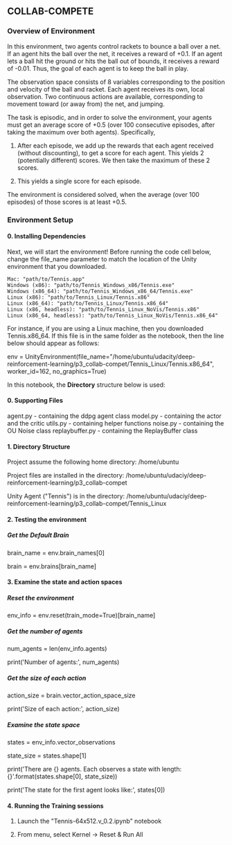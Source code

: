 ## COLLAB-COMPETE

### Overview of Environment

In this environment, two agents control rackets to bounce a ball over a net. If an agent hits the ball over the net, it receives a reward of +0.1. If an agent lets a ball hit the ground or hits the ball out of bounds, it receives a reward of -0.01. Thus, the goal of each agent is to keep the ball in play.

The observation space consists of 8 variables corresponding to the position and velocity of the ball and racket. Each agent receives its own, local observation. Two continuous actions are available, corresponding to movement toward (or away from) the net, and jumping.

The task is episodic, and in order to solve the environment, your agents must get an average score of +0.5 (over 100 consecutive episodes, after taking the maximum over both agents). Specifically,

1. After each episode, we add up the rewards that each agent received (without discounting), to get a score for each agent. This yields 2 (potentially different) scores. We then take the maximum of these 2 scores.

2. This yields a single score for each episode.

The environment is considered solved, when the average (over 100 episodes) of those scores is at least +0.5.

### Environment Setup

#### 0. Installing Dependencies

Next, we will start the environment! Before running the code cell below, change the file_name parameter to match the location of the Unity environment that you downloaded.

    Mac: "path/to/Tennis.app"
    Windows (x86): "path/to/Tennis_Windows_x86/Tennis.exe"
    Windows (x86_64): "path/to/Tennis_Windows_x86_64/Tennis.exe"
    Linux (x86): "path/to/Tennis_Linux/Tennis.x86"
    Linux (x86_64): "path/to/Tennis_Linux/Tennis.x86_64"
    Linux (x86, headless): "path/to/Tennis_Linux_NoVis/Tennis.x86"
    Linux (x86_64, headless): "path/to/Tennis_Linux_NoVis/Tennis.x86_64"

For instance, if you are using a Linux machine, then you downloaded Tennis.x86_64. If this file is in the same folder as the notebook, then the line below should appear as follows:

env = UnityEnvironment(file_name="/home/ubuntu/udacity/deep-reinforcement-learning/p3_collab-compet/Tennis_Linux/Tennis.x86_64", worker_id=162, no_graphics=True)


In this notebook, the **Directory** structure below is used:

#### 0. Supporting Files
agent.py - containing the ddpg agent class
model.py - containing the actor and the critic
utils.py - containing helper functions
noise.py - containing the OU Noise class
replaybuffer.py - containing the ReplayBuffer class


#### 1. Directory Structure

Project assume the following home directory:   /home/ubuntu

Project files are installed in the directory:  /home/ubuntu/udaciy/deep-reinforcement-learning/p3_collab-compet

Unity Agent ("Tennis") is in the directory:   /home/ubuntu/udaciy/deep-reinforcement-learning/p3_collab-compet/Tennis_Linux


#### 2. Testing the environment

##### Get the Default Brain

brain_name = env.brain_names[0]

brain = env.brains[brain_name]


#### 3. Examine the state and action spaces

##### Reset the environment

env_info = env.reset(train_mode=True)[brain_name]

##### Get the number of agents

num_agents = len(env_info.agents)

print('Number of agents:', num_agents)

##### Get the size of each action

action_size = brain.vector_action_space_size

print('Size of each action:', action_size)

##### Examine the state space 

states = env_info.vector_observations

state_size = states.shape[1]

print('There are {} agents. Each observes a state with length: {}'.format(states.shape[0], state_size))

print('The state for the first agent looks like:', states[0])


#### 4. Running the Training sessions

1. Launch the "Tennis-64x512.v_0.2.ipynb" notebook

2. From menu, select Kernel -> Reset & Run All




